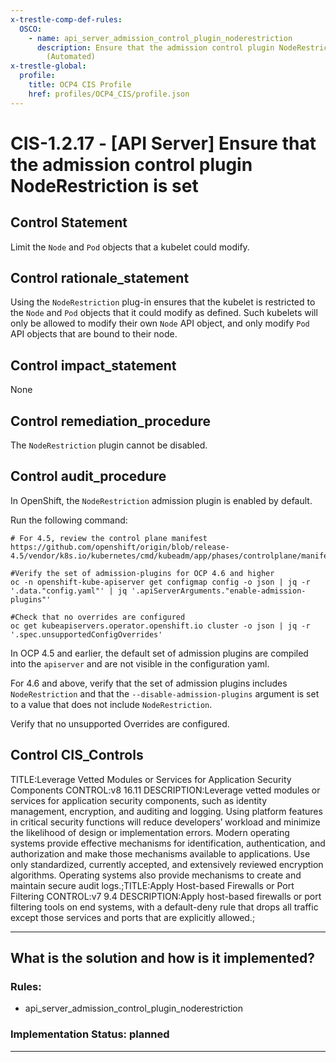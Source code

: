 ```yaml
---
x-trestle-comp-def-rules:
  OSCO:
    - name: api_server_admission_control_plugin_noderestriction
      description: Ensure that the admission control plugin NodeRestriction is set
        (Automated)
x-trestle-global:
  profile:
    title: OCP4 CIS Profile
    href: profiles/OCP4_CIS/profile.json
---
```


# CIS-1.2.17 - \[API Server\] Ensure that the admission control plugin NodeRestriction is set

## Control Statement

Limit the `Node` and `Pod` objects that a kubelet could modify.

## Control rationale_statement

Using the `NodeRestriction` plug-in ensures that the kubelet is restricted to the `Node` and `Pod` objects that it could modify as defined. Such kubelets will only be allowed to modify their own `Node` API object, and only modify `Pod` API objects that are bound to their node.

## Control impact_statement

None

## Control remediation_procedure

The `NodeRestriction` plugin cannot be disabled.

## Control audit_procedure

In OpenShift, the `NodeRestriction` admission plugin is enabled by default.

Run the following command:

````
# For 4.5, review the control plane manifest
https://github.com/openshift/origin/blob/release-4.5/vendor/k8s.io/kubernetes/cmd/kubeadm/app/phases/controlplane/manifests.go#L132

#Verify the set of admission-plugins for OCP 4.6 and higher
oc -n openshift-kube-apiserver get configmap config -o json | jq -r '.data."config.yaml"' | jq '.apiServerArguments."enable-admission-plugins"'

#Check that no overrides are configured
oc get kubeapiservers.operator.openshift.io cluster -o json | jq -r '.spec.unsupportedConfigOverrides'
````

In OCP 4.5 and earlier, the default set of admission plugins are compiled into the `apiserver` and are not visible in the configuration yaml. 

For 4.6 and above, verify that the set of admission plugins includes `NodeRestriction` and that the `--disable-admission-plugins` argument is set to a value that does not include `NodeRestriction`. 

Verify that no unsupported Overrides are configured.

## Control CIS_Controls

TITLE:Leverage Vetted Modules or Services for Application Security Components CONTROL:v8 16.11 DESCRIPTION:Leverage vetted modules or services for application security components, such as identity management, encryption, and auditing and logging. Using platform features in critical security functions will reduce developers’ workload and minimize the likelihood of design or implementation errors. Modern operating systems provide effective mechanisms for identification, authentication, and authorization and make those mechanisms available to applications. Use only standardized, currently accepted, and extensively reviewed encryption algorithms. Operating systems also provide mechanisms to create and maintain secure audit logs.;TITLE:Apply Host-based Firewalls or Port Filtering CONTROL:v7 9.4 DESCRIPTION:Apply host-based firewalls or port filtering tools on end systems, with a default-deny rule that drops all traffic except those services and ports that are explicitly allowed.;

______________________________________________________________________

## What is the solution and how is it implemented?

<!-- For implementation status enter one of: implemented, partial, planned, alternative, not-applicable -->

<!-- Note that the list of rules under ### Rules: is read-only and changes will not be captured after assembly to JSON -->

<!-- Add control implementation description here for control: CIS-1.2.17 -->

### Rules:

  - api_server_admission_control_plugin_noderestriction

### Implementation Status: planned

______________________________________________________________________
